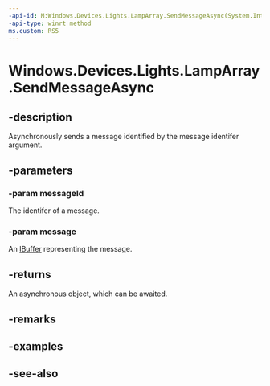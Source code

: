 ```yaml
---
-api-id: M:Windows.Devices.Lights.LampArray.SendMessageAsync(System.Int32,Windows.Storage.Streams.IBuffer)
-api-type: winrt method
ms.custom: RS5
---
```


<!-- Method syntax.
public IAsyncAction LampArray.SendMessageAsync(Int32 messageId, IBuffer message)
-->

# Windows.Devices.Lights.LampArray.SendMessageAsync

## -description

Asynchronously sends a message identified by the message identifer argument.

## -parameters

### -param messageId

The identifer of a message.

### -param message

An [IBuffer](/uwp/api/windows.storage.streams.ibuffer) representing the message.

## -returns

An asynchronous object, which can be awaited.

## -remarks

## -examples

## -see-also